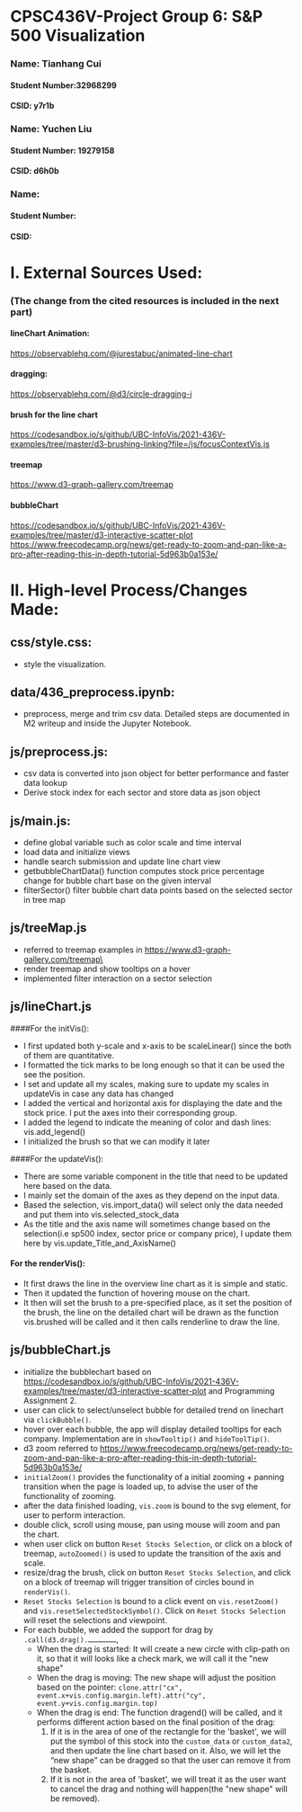 # CPSC436V-Project Group 6: S&P 500 Visualization

### Name: Tianhang Cui
#### Student Number:32968299
#### CSID: y7r1b
  
### Name: Yuchen Liu
#### Student Number: 19279158
#### CSID: d6h0b
  
### Name: 
#### Student Number:
#### CSID: 

# I. External Sources Used:
### (The change from the cited resources is included in the next part)
#### lineChart Animation:
https://observablehq.com/@jurestabuc/animated-line-chart
#### dragging:
https://observablehq.com/@d3/circle-dragging-i
#### brush for the line chart
https://codesandbox.io/s/github/UBC-InfoVis/2021-436V-examples/tree/master/d3-brushing-linking?file=/js/focusContextVis.js
#### treemap
https://www.d3-graph-gallery.com/treemap
#### bubbleChart
https://codesandbox.io/s/github/UBC-InfoVis/2021-436V-examples/tree/master/d3-interactive-scatter-plot
https://www.freecodecamp.org/news/get-ready-to-zoom-and-pan-like-a-pro-after-reading-this-in-depth-tutorial-5d963b0a153e/

# II. High-level Process/Changes Made:
css/style.css:
-
- style the visualization.

data/436_preprocess.ipynb:
-
- preprocess, merge and trim csv data. Detailed steps are documented in M2 writeup and inside the Jupyter Notebook.

js/preprocess.js:
-
- csv data is converted into json object for better performance and faster data lookup
- Derive stock index for each sector and store data as json object


js/main.js:
-
- define global variable such as color scale and time interval
- load data and initialize views
- handle search submission and update line chart view
- getbubbleChartData() function computes stock price percentage change for bubble chart base on the given interval
- filterSector() filter bubble chart data points based on the selected sector in tree map

js/treeMap.js
- 
- referred to treemap examples in https://www.d3-graph-gallery.com/treemap\
- render treemap and show tooltips on a hover
- implemented filter interaction on a sector selection

js/lineChart.js
- 
####For the initVis():
- I first updated both y-scale and x-axis to be scaleLinear() since the both of them are quantitative.   
- I formatted the tick marks to be long enough so that it can be used the see the position.
- I set and update all my scales, making sure to update my scales in updateVis in case any data has changed
- I added the vertical and horizontal axis for displaying the date and the stock price. I put the axes into their corresponding group.
- I added the legend to indicate the meaning of color and dash lines: vis.add_legend()
- I initialized the brush so that we can modify it later

####For the updateVis():
- There are some variable component in the title that need to be updated here based on the data.
- I mainly set the domain of the axes as they depend on the input data.
- Based the selection, vis.import_data() will select only the data needed and put them into vis.selected_stock_data
- As the title and the axis name will sometimes change based on the selection(i.e sp500 index, sector price or company price), I update them here by vis.update_Title_and_AxisName()
####  For the renderVis():
- It first draws the line in the overview line chart as it is simple and static.
- Then it updated the function of hovering mouse on the chart.
- It then will set the brush to a pre-specified place, as it set the position of the brush, the line on the detailed chart will be drawn as the 
function vis.brushed will be called and it then calls renderline to draw the line.

js/bubbleChart.js
-
- initialize the bubblechart based on https://codesandbox.io/s/github/UBC-InfoVis/2021-436V-examples/tree/master/d3-interactive-scatter-plot and Programming Assignment 2.
- user can click to select/unselect bubble for detailed trend on linechart via `clickBubble()`.
- hover over each bubble, the app will display detailed tooltips for each company. Implementation are in `showTooltip()` and `hideToolTip()`.
- d3 zoom referred to https://www.freecodecamp.org/news/get-ready-to-zoom-and-pan-like-a-pro-after-reading-this-in-depth-tutorial-5d963b0a153e/
- `initialZoom()` provides the functionality of a initial zooming + panning transition when the page is loaded up, to advise the user of the functionality of zooming.
- after the data finished loading, `vis.zoom` is bound to the svg element, for user to perform interaction.
- double click, scroll using mouse, pan using mouse will zoom and pan the chart. 
- when user click on button `Reset Stocks Selection`, or click on a block of treemap, `autoZoomed()` is used to update the transition of the axis and scale.
- resize/drag the brush, click on button `Reset Stocks Selection`, and click on a block of treemap will trigger transition of circles bound in `renderVis()`.
- `Reset Stocks Selection` is bound to a click event on `vis.resetZoom()` and `vis.resetSelectedStockSymbol()`. Click on `Reset Stocks Selection` will reset the selections and viewpoint.
- For each bubble, we added the support for drag by `.call(d3.drag().…………………`,   
  - When the drag is started: It will create a new circle with clip-path on it, so that it will looks like a check mark, we will call it the "new shape"
  - When the drag is moving: The new shape will adjust the position based on the pointer: `clone.attr("cx", event.x+vis.config.margin.left).attr("cy", event.y+vis.config.margin.top)`  
  - When the drag is end: The function dragend() will be called, and it performs different action based on the final position of the drag:
    1. If it is in the area of one of the rectangle for the 'basket', we will put the symbol of this stock into the `custom_data` or `custom_data2`, and then update the line chart based on it. Also, we will let the “new shape” can be dragged so that the user can remove it from the basket.  
    2. If it is not in the area of 'basket', we will treat it as the user want to cancel the drag and nothing will happen(the "new shape" will be removed).